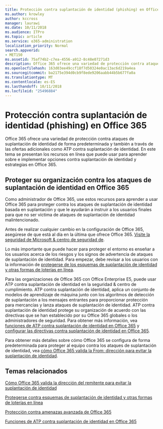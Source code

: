 ```yaml
---
title: Protección contra suplantación de identidad (phishing) en Office 365
ms.author: krowley
author: kccross
manager: laurawi
ms.date: 10/11/2018
ms.audience: ITPro
ms.topic: article
ms.service: o365-administration
localization_priority: Normal
search.appverid:
- MET150
ms.assetid: 75af74b2-c7ea-4556-a912-8c48e07271d3
description: Office 365 ofrece una variedad de protección contra ataques de suplantación de identidad de forma predeterminada y también a través de las ofertas adicionales como ATP contra suplantación de identidad. En este tema se presentan los recursos en línea que puede usar para aprender sobre e implementar opciones contra suplantación de identidad y estrategias en Office 365.
ms.openlocfilehash: 163d03ee49ccf18f7d50324e0ac13ac6d219a4ea
ms.sourcegitcommit: ba2175e394d0cb9f8ede9206aabb44b5b677fa0a
ms.translationtype: MT
ms.contentlocale: es-ES
ms.lasthandoff: 10/11/2018
ms.locfileid: "25496884"
---
```

# <a name="anti-phishing-protection-in-office-365"></a>Protección contra suplantación de identidad (phishing) en Office 365

Office 365 ofrece una variedad de protección contra ataques de suplantación de identidad de forma predeterminada y también a través de las ofertas adicionales como ATP contra suplantación de identidad. En este tema se presentan los recursos en línea que puede usar para aprender sobre e implementar opciones contra suplantación de identidad y estrategias en Office 365.
  
## <a name="protect-your-organization-against-phishing-attacks-in-office-365"></a>Proteger su organización contra los ataques de suplantación de identidad en Office 365

Como administrador de Office 365, use estos recursos para aprender a usar Office 365 para proteger contra los ataques de suplantación de identidad basada en suplantación y que le ayudarán a instruir a los usuarios finales para que no ser víctima de ataques de suplantación de identidad malintencionado.
  
Antes de realizar cualquier cambio en la configuración de Office 365, asegúrese de que está al día en la última que ofrece Office 365. [Visite la seguridad de Microsoft &amp; centro de seguridad de](https://www.microsoft.com/security/default.aspx).
  
Lo más importante que puede hacer para proteger el entorno es enseñar a los usuarios acerca de los riesgos y los signos de advertencia de ataques de suplantación de identidad. Para empezar, debe revisar a los usuarios con la información de [protegerse de los esquemas de suplantación de identidad y otras formas de loterías en línea](https://support.office.com/article/f84750b4-2f2c-46c3-89f6-e65f7f8c3546).
  
Para las organizaciones de Office 365 con Office Enterprise E5, puede usar ATP contra suplantación de identidad en la seguridad &amp; centro de cumplimiento. ATP contra suplantación de identidad, aplica un conjunto de modelos de aprendizaje de máquina junto con los algoritmos de detección de suplantación a los mensajes entrantes para proporcionar protección para mercancías y lanza ataques de suplantación de identidad. ATP contra suplantación de identidad protege su organización de acuerdo con las directivas que se han establecido por su Office 365 globales o los administradores de seguridad. Para obtener más información, vea [funciones de ATP contra suplantación de identidad en Office 365](atp-anti-phishing.md) y [configurar las directivas contra suplantación de identidad en Office 365](set-up-anti-phishing-policies.md).
  
Para obtener más detalles sobre cómo Office 365 se configura de forma predeterminada para proteger al equipo contra los ataques de suplantación de identidad, vea [cómo Office 365 valida la From: dirección para evitar la suplantación de identidad](how-office-365-validates-the-from-address.md).
  
## <a name="related-topics"></a>Temas relacionados

[Cómo Office 365 valida la dirección del remitente para evitar la suplantación de identidad](how-office-365-validates-the-from-address.md)
  
[Protegerse contra esquemas de suplantación de identidad y otras formas de loterías en línea](https://support.office.com/article/f84750b4-2f2c-46c3-89f6-e65f7f8c3546)
  
[Protección contra amenazas avanzada de Office 365](office-365-atp.md)
  
[Funciones de ATP contra suplantación de identidad en Office 365](atp-anti-phishing.md)
  

